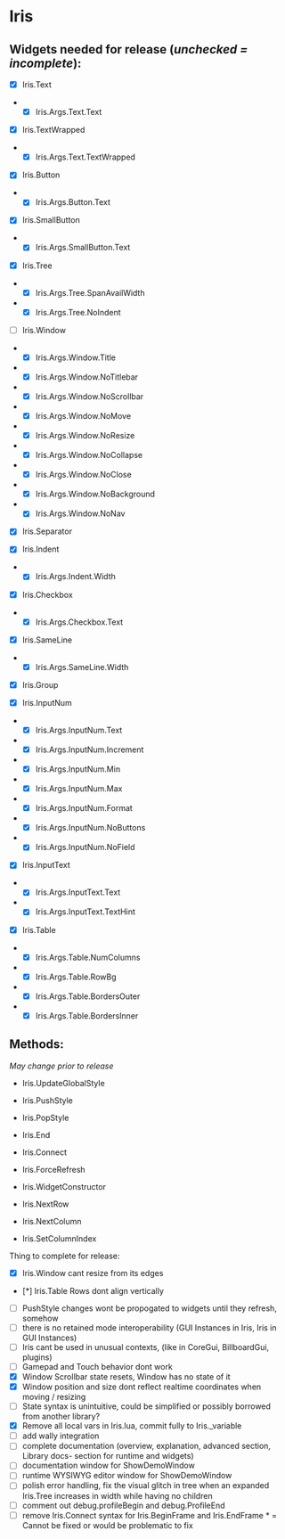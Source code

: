 # Iris
## Widgets needed for release (*unchecked = incomplete*):

- [X]	Iris.Text
- - [X]	Iris.Args.Text.Text

- [X]	Iris.TextWrapped
- - [X]	Iris.Args.Text.TextWrapped
	
- [X]	Iris.Button
- - [X]	Iris.Args.Button.Text
	
- [X]	Iris.SmallButton
- - [X]	Iris.Args.SmallButton.Text
	
- [X]	Iris.Tree
- - [X]	Iris.Args.Tree.SpanAvailWidth
- - [X] Iris.Args.Tree.NoIndent
	
- [ ]	Iris.Window
- - [X] Iris.Args.Window.Title
- - [X]	Iris.Args.Window.NoTitlebar
- - [X]	Iris.Args.Window.NoScrollbar
- - [X]	Iris.Args.Window.NoMove
- - [X] Iris.Args.Window.NoResize
- - [X] Iris.Args.Window.NoCollapse
- - [X] Iris.Args.Window.NoClose
- - [X] Iris.Args.Window.NoBackground
- - [X] Iris.Args.Window.NoNav

- [X]	Iris.Separator
	
- [X]	Iris.Indent
- - [X]	Iris.Args.Indent.Width
	
- [X]	Iris.Checkbox
- - [X]	Iris.Args.Checkbox.Text

- [X]	Iris.SameLine
- - [X]	Iris.Args.SameLine.Width

- [X]	Iris.Group
	
- [X]	Iris.InputNum
- - [X]	Iris.Args.InputNum.Text
- - [X]	Iris.Args.InputNum.Increment
- - [X]	Iris.Args.InputNum.Min
- - [X]	Iris.Args.InputNum.Max
- - [X]	Iris.Args.InputNum.Format
- - [X] Iris.Args.InputNum.NoButtons
- - [X] Iris.Args.InputNum.NoField

- [X]	Iris.InputText
- - [X]	Iris.Args.InputText.Text
- - [X]	Iris.Args.InputText.TextHint

- [X]	Iris.Table
- - [X] Iris.Args.Table.NumColumns
- - [X]	Iris.Args.Table.RowBg
- - [X] Iris.Args.Table.BordersOuter
- - [X] Iris.Args.Table.BordersInner

## Methods:
*May change prior to release*
- Iris.UpdateGlobalStyle
- Iris.PushStyle
- Iris.PopStyle
- Iris.End
- Iris.Connect
- Iris.ForceRefresh
- Iris.WidgetConstructor

- Iris.NextRow
- Iris.NextColumn
- Iris.SetColumnIndex


Thing to complete for release:
- [X] Iris.Window cant resize from its edges
- [*] Iris.Table Rows dont align vertically 
- [ ] PushStyle changes wont be propogated to widgets until they refresh, somehow
- [ ] there is no retained mode interoperability (GUI Instances in Iris, Iris in GUI Instances)
- [ ] Iris cant be used in unusual contexts, (like in CoreGui, BillboardGui, plugins)
- [ ] Gamepad and Touch behavior dont work
- [X] Window Scrollbar state resets, Window has no state of it
- [X] Window position and size dont reflect realtime coordinates when moving / resizing
- [ ] State syntax is unintuitive, could be simplified or possibly borrowed from another library?
- [X] Remove all local vars in Iris.lua, commit fully to Iris._variable
- [ ] add wally integration
- [ ] complete documentation (overview, explanation, advanced section, Library docs- section for runtime and widgets)
- [ ] documentation window for ShowDemoWindow
- [ ] runtime WYSIWYG editor window for ShowDemoWindow
- [ ] polish error handling, fix the visual glitch in tree when an expanded Iris.Tree increases in width while having no children
- [ ] comment out debug.profileBegin and debug.ProfileEnd
- [ ] remove Iris.Connect syntax for Iris.BeginFrame and Iris.EndFrame
\* = Cannot be fixed or would be problematic to fix